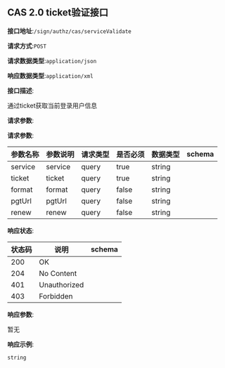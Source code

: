 

## CAS 2.0 ticket验证接口


**接口地址**:`/sign/authz/cas/serviceValidate`


**请求方式**:`POST`


**请求数据类型**:`application/json`


**响应数据类型**:`application/xml`


**接口描述**:<p>通过ticket获取当前登录用户信息</p>



**请求参数**:


**请求参数**:


| 参数名称 | 参数说明 | 请求类型    | 是否必须 | 数据类型 | schema |
| -------- | -------- | ----- | -------- | -------- | ------ |
|service|service|query|true|string||
|ticket|ticket|query|true|string||
|format|format|query|false|string||
|pgtUrl|pgtUrl|query|false|string||
|renew|renew|query|false|string||


**响应状态**:


| 状态码 | 说明 | schema |
| -------- | -------- | ----- | 
|200|OK||
|204|No Content||
|401|Unauthorized||
|403|Forbidden||


**响应参数**:


暂无


**响应示例**:
```text
string
```